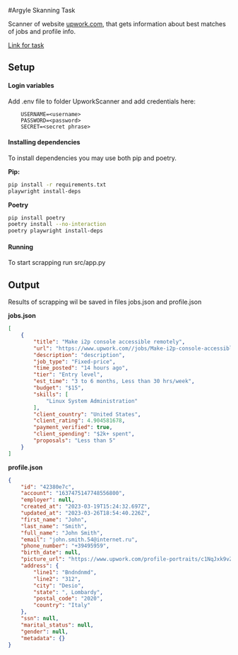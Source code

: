 #Argyle Skanning Task


Scanner of website [upwork.com](https://upwork.com), that gets information about best matches of jobs and profile info.

[Link for task](https://argylesystems.notion.site/Argyle-Scanning-Task-Programming-71f79b9deda041bf84db0e0e4bcfc2af)

## Setup

#### **Login variables**

Add .env file to folder UpworkScanner and add credentials here:
```
    USERNAME=<username>
    PASSWORD=<password>
    SECRET=<secret phrase>
```

#### **Installing dependencies**

To install dependencies you may use both pip and poetry.

**Pip:**

```bash
pip install -r requirements.txt
playwright install-deps
```

**Poetry**

```bash
pip install poetry
poetry install --no-interaction
poetry playwright install-deps
```

#### **Running**

To start scrapping run src/app.py

## Output

Results of scrapping wil be saved in files jobs.json and profile.json

**jobs.json**

```json
[
    {
        "title": "Make i2p console accessible remotely",
        "url": "https://www.upwork.com//jobs/Make-i2p-console-accessible-remotely_~019f14b7ecdd8709e1/",
        "description": "description",
        "job_type": "Fixed-price",
        "time_posted": "14 hours ago",
        "tier": "Entry level",
        "est_time": "3 to 6 months, Less than 30 hrs/week",
        "budget": "$15",
        "skills": [
            "Linux System Administration"
        ],
        "client_country": "United States",
        "client_rating": 4.904581678,
        "payment_verified": true,
        "client_spending": "$2k+ spent",
        "proposals": "Less than 5"
    }
]
```

**profile.json**

```json
{
    "id": "42380e7c",
    "account": "1637475147748556800",
    "employer": null,
    "created_at": "2023-03-19T15:24:32.697Z",
    "updated_at": "2023-03-26T18:54:40.226Z",
    "first_name": "John",
    "last_name": "Smith",
    "full_name": "John Smith",
    "email": "john.smith.54@internet.ru",
    "phone_number": "+39495959",
    "birth_date": null,
    "picture_url": "https://www.upwork.com/profile-portraits/c1NqJxk9vZtSCOGL9n8-4e3l3IWPkGQ4fTZsgOaiTIjCA77GtNbT9YXAMAqH8caKay",
    "address": {
        "line1": "Bndndnmd",
        "line2": "312",
        "city": "Desio",
        "state": ", Lombardy",
        "postal_code": "2020",
        "country": "Italy"
    },
    "ssn": null,
    "marital_status": null,
    "gender": null,
    "metadata": {}
}
```
